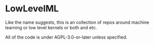 # LowLevelML

Like the name suggests, this is an collection of repos around machine learning or low level kernels or both and etc. 

All of the code is under AGPL-3.0-or-later unless specified.
